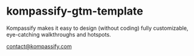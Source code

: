 # kompassify-gtm-template

Kompassify makes it easy to design (without coding) fully customizable, eye-catching walkthroughs and hotspots.

contact@kompassify.com
